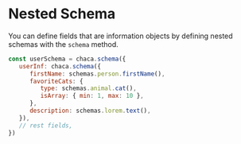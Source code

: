 # Nested Schema

You can define fields that are information objects by defining nested schemas with the `schema` method.

```js
const userSchema = chaca.schema({
   userInf: chaca.schema({
      firstName: schemas.person.firstName(),
      favoriteCats: {
         type: schemas.animal.cat(),
         isArray: { min: 1, max: 10 },
      },
      description: schemas.lorem.text(),
   }),
   // rest fields,
})
```
